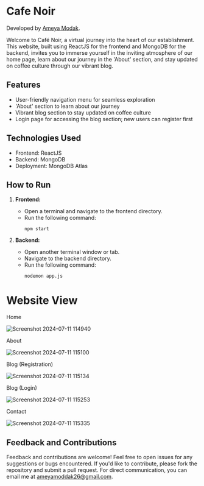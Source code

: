 # Cafe Noir

Developed by [Ameya Modak](https://www.linkedin.com/in/ameya-modak/).

Welcome to Café Noir, a virtual journey into the heart of our establishment. This website, built using ReactJS for the frontend and MongoDB for the backend, invites you to immerse yourself in the inviting atmosphere of our home page, learn about our journey in the 'About' section, and stay updated on coffee culture through our vibrant blog.

## Features
- User-friendly navigation menu for seamless exploration
- 'About' section to learn about our journey
- Vibrant blog section to stay updated on coffee culture
- Login page for accessing the blog section; new users can register first

## Technologies Used
- Frontend: ReactJS
- Backend: MongoDB
- Deployment: MongoDB Atlas

## How to Run
1. **Frontend:**
   - Open a terminal and navigate to the frontend directory.
   - Run the following command:
     ```
     npm start
     ```

2. **Backend:**
   - Open another terminal window or tab.
   - Navigate to the backend directory.
   - Run the following command:
     ```
     nodemon app.js
     ```

# Website View 

Home 

![Screenshot 2024-07-11 114940](https://github.com/ameya182003/CafeNoir_website/assets/115361241/f3dc6287-def4-4943-94a3-17000cfbb636)

About 

![Screenshot 2024-07-11 115100](https://github.com/ameya182003/CafeNoir_website/assets/115361241/e571ef53-65a9-421a-9391-81c7153c460d)

Blog (Registration) 

![Screenshot 2024-07-11 115134](https://github.com/ameya182003/CafeNoir_website/assets/115361241/a76c79f5-d01c-4a2e-be72-ca50dc068e56)

Blog (Login)

![Screenshot 2024-07-11 115253](https://github.com/ameya182003/CafeNoir_website/assets/115361241/0d527db9-6c14-453f-b553-2337c39db057)

Contact 

![Screenshot 2024-07-11 115335](https://github.com/ameya182003/CafeNoir_website/assets/115361241/4c772b07-ce1f-459c-aea7-51e3fc3b5db2)

## Feedback and Contributions

Feedback and contributions are welcome! Feel free to open issues for any suggestions or bugs encountered. If you'd like to contribute, please fork the repository and submit a pull request. For direct communication, you can email me at [ameyamoddak26@gmail.com](mailto:ameyamoddak26@gmail.com).

 
